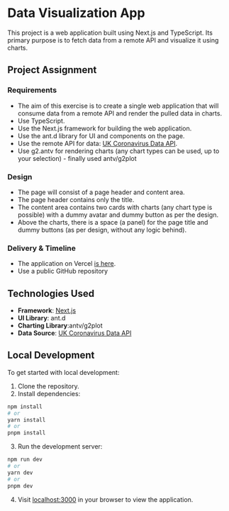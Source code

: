 # Data Visualization App

This project is a web application built using Next.js and TypeScript. Its primary purpose is to fetch data from a remote API and visualize it using charts.

## Project Assignment

### Requirements

- The aim of this exercise is to create a single web application that will consume data from a remote API and render the pulled data in charts.
- Use TypeScript.
- Use the Next.js framework for building the web application.
- Use the ant.d library for UI and components on the page.
- Use the remote API for data: [UK Coronavirus Data API](https://coronavirus.data.gov.uk/details/developers-guide/main-api).
- Use g2.antv for rendering charts (any chart types can be used, up to your selection) - finally used antv/g2plot

### Design

- The page will consist of a page header and content area.
- The page header contains only the title.
- The content area contains two cards with charts (any chart type is possible) with a dummy avatar and dummy button as per the design.
- Above the charts, there is a space (a panel) for the page title and dummy buttons (as per design, without any logic behind).

### Delivery & Timeline

- The application on Vercel [is here](https://data-visualization-app.vercel.app/).
- Use a public GitHub repository

## Technologies Used

- **Framework**: [Next.js](https://nextjs.org/)
- **UI Library**: ant.d
- **Charting Library**:antv/g2plot
- **Data Source**: [UK Coronavirus Data API](https://coronavirus.data.gov.uk/details/developers-guide/main-api)

## Local Development

To get started with local development:

1. Clone the repository.
2. Install dependencies:

```bash
npm install
# or
yarn install
# or
pnpm install
```
3. Run the development server:

```bash
npm run dev
# or
yarn dev
# or
pnpm dev
```
4. Visit [localhost:3000](http://localhost:3000) in your browser to view the application.
